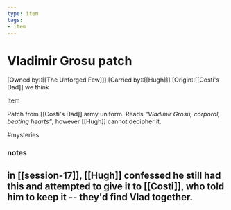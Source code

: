 ```yaml
---
type: item
tags:
- item
---
```


#  Vladimir Grosu patch

[Owned by::[[The Unforged Few]]]
[Carried by::[[Hugh]]]
[Origin::[[Costi's Dad]] we think

Item

Patch from [[Costi's Dad]] army uniform. Reads *“Vladimir Grosu, corporal, beating hearts”*, however [[Hugh]] cannot decipher it. 

#mysteries 

### notes
in [[session-17]], [[Hugh]] confessed he still had this and attempted to give it to [[Costi]], who told him to keep it -- they'd find Vlad together.
- 
